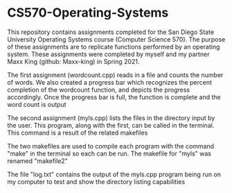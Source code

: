 # CS570-Operating-Systems

This repository contains assignments completed for the San Diego State University Operating Systems course (Computer Science 570).
The purpose of these assignments are to replicate functions performed by an operating system. 
These assignments were completed by myself and my partner Maxx King (github: Maxx-king) in Spring 2021. 

The first assignment (wordcount.cpp) reads in a file and counts the number of words. We also created a progress bar which recognizes the percent completion of the wordcount function, and depicts the progress accordingly. Once the progress bar is full, the function is complete and the word count is output

The second assignment (myls.cpp) lists the files in the directory input by the user. This program, along with the first, can be called in the terminal. This command is a result of the related makefiles 

The two makefiles are used to compile each program with the command "make" in the terminal so each can be run. The makefile for "myls" was renamed "makefile2"

The file "log.txt" contains the output of the myls.cpp program being run on my computer to test and show the directory listing capabilities 
